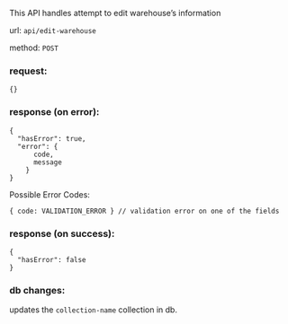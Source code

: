 This API handles attempt to edit warehouse’s information

url: `api/edit-warehouse`

method: `POST`

### request: 
```
{}
```

### response (on error):
```
{
  "hasError": true,
  "error": {
      code,
      message
    }
}
```
Possible Error Codes:
```
{ code: VALIDATION_ERROR } // validation error on one of the fields
```

### response (on success):
```
{
  "hasError": false
}
```

### db changes:
updates the `collection-name` collection in db.